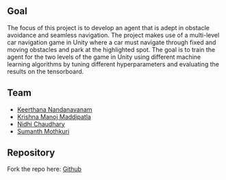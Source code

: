 ## Goal
The focus of this project is to develop an agent that is adept in obstacle avoidance and seamless navigation. The project makes use of a multi-level car navigation game in Unity where a car must navigate through fixed and moving obstacles and park at the highlighted spot. The goal is to train the agent for the two levels of the game in Unity using different machine learning algorithms by tuning different hyperparameters and evaluating the results on the tensorboard.

## Team
* [Keerthana Nandanavanam](https://www.linkedin.com/in/keerthana-nandanavanam/)
* [Krishna Manoj Maddipatla](https://www.linkedin.com/in/krishna-manoj-maddipatla/)
* [Nidhi Chaudhary](https://www.linkedin.com/in/nidhi86/)
* [Sumanth Mothkuri](https://www.linkedin.com/in/sumanth-mothkuri/)

## Repository

Fork the repo here: [Github](https://github.com/USC-CSCI527-Spring2021/Park-It-Right-)
